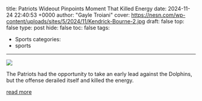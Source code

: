 title: Patriots Wideout Pinpoints Moment That Killed Energy
date: 2024-11-24 22:40:53 +0000
author: "Gayle Troiani"
cover: https://nesn.com/wp-content/uploads/sites/5/2024/11/Kendrick-Bourne-2.jpg
draft: false
top: false
type: post
hide: false
toc: false
tags:
  - Sports
categories:
  - sports
---

![](https://nesn.com/wp-content/uploads/sites/5/2024/11/Kendrick-Bourne-2.jpg)

The Patriots had the opportunity to take an early lead against the Dolphins, but the offense derailed itself and killed the energy.

[read more](https://nesn.com/2024/11/patriots-wideout-pinpoints-moment-that-killed-energy/)

